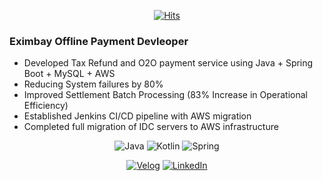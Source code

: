 <div align=center>

[![Hits](https://hits.seeyoufarm.com/api/count/incr/badge.svg?url=https%3A%2F%2Fgithub.com%2FZeeeen0%2Fhit-counter&count_bg=%2379C83D&title_bg=%23555555&icon=&icon_color=%23E7E7E7&title=hits&edge_flat=false)](https://hits.seeyoufarm.com)

</div>

### Eximbay Offline Payment Devleoper
- Developed Tax Refund and O2O payment service using Java + Spring Boot + MySQL + AWS
- Reducing System failures by 80%
- Improved Settlement Batch Processing (83% Increase in Operational Efficiency)
- Established Jenkins CI/CD pipeline with AWS migration
- Completed full migration of IDC servers to AWS infrastructure

<div align=center>

![Java](https://img.shields.io/badge/Java-007396?style=flat-square&logo=OpenJDK&logoColor=white)
![Kotlin](https://img.shields.io/badge/Kotlin-7F52FF?style=flat-square&logo=Kotlin&logoColor=white)
![Spring](https://img.shields.io/badge/Spring-6DB33F?style=flat-square&logo=Spring&logoColor=white)

</div>

<div align=center>

[![Velog](https://img.shields.io/badge/Velog-20C997?style=flat-square&logo=Velog&logoColor=white)](https://velog.io/@zeen0)
[![LinkedIn](https://img.shields.io/badge/LinkedIn-0A66C2?style=flat-square&logo=LinkedIn&logoColor=white)](https://www.linkedin.com/in/%EC%A7%84%ED%98%B8-%EA%B9%80-262258344/)

</div>

